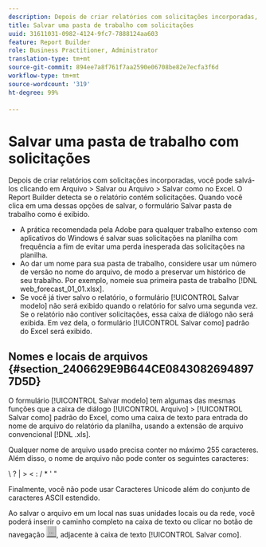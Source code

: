 ```yaml
---
description: Depois de criar relatórios com solicitações incorporadas, você pode salvá-los clicando em Arquivo > Salvar ou Arquivo > Salvar como no Excel. O Report Builder detecta se o relatório contém solicitações. Quando você clica em uma dessas opções de salvar, o formulário Salvar pasta de trabalho como é exibido.
title: Salvar uma pasta de trabalho com solicitações
uuid: 31611031-0982-4124-9fc7-7888124aa603
feature: Report Builder
role: Business Practitioner, Administrator
translation-type: tm+mt
source-git-commit: 894ee7a8f761f7aa2590e06708be82e7ecfa3f6d
workflow-type: tm+mt
source-wordcount: '319'
ht-degree: 99%

---
```



# Salvar uma pasta de trabalho com solicitações

Depois de criar relatórios com solicitações incorporadas, você pode salvá-los clicando em Arquivo > Salvar ou Arquivo > Salvar como no Excel. O Report Builder detecta se o relatório contém solicitações. Quando você clica em uma dessas opções de salvar, o formulário Salvar pasta de trabalho como é exibido.

* A prática recomendada pela Adobe para qualquer trabalho extenso com aplicativos do Windows é salvar suas solicitações na planilha com frequência a fim de evitar uma perda inesperada das solicitações na planilha.
* Ao dar um nome para sua pasta de trabalho, considere usar um número de versão no nome do arquivo, de modo a preservar um histórico de seu trabalho. Por exemplo, nomeie sua primeira pasta de trabalho [!DNL web_forecast_01_01.xlsx].
* Se você já tiver salvo o relatório, o formulário [!UICONTROL Salvar modelo] não será exibido quando o relatório for salvo uma segunda vez. Se o relatório não contiver solicitações, essa caixa de diálogo não será exibida. Em vez dela, o formulário [!UICONTROL Salvar como] padrão do Excel será exibido.

## Nomes e locais de arquivos {#section_2406629E9B644CE08430826948977D5D}

O formulário [!UICONTROL Salvar modelo] tem algumas das mesmas funções que a caixa de diálogo [!UICONTROL Arquivo] > [!UICONTROL Salvar como] padrão do Excel, como uma caixa de texto para entrada do nome de arquivo do relatório da planilha, usando a extensão de arquivo convencional [!DNL .xls].

Qualquer nome de arquivo usado precisa conter no máximo 255 caracteres. Além disso, o nome de arquivo não pode conter os seguintes caracteres:

\ ? | > &lt; : / * &#39; &quot;

Finalmente, você não pode usar Caracteres Unicode além do conjunto de caracteres ASCII estendido.

Ao salvar o arquivo em um local nas suas unidades locais ou da rede, você poderá inserir o caminho completo na caixa de texto ou clicar no botão de navegação  ![browse_button.gif](assets/browse_button.gif), adjacente à caixa de texto [!UICONTROL Salvar como].
